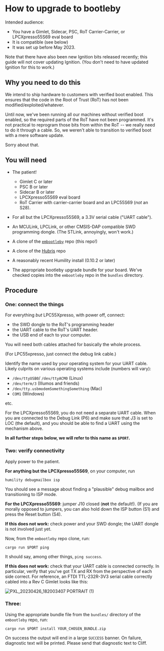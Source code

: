 # How to upgrade to bootleby

Intended audience:

- You have a Gimlet, Sidecar, PSC, RoT Carrier-Carrier, or LPCXpresso55S69 eval
  board
- It is compatible (see below)
- It was set up before May 2023.

Note that there have also been new Ignition bits released recently; this guide
will not cover updating Ignition. (You don't need to have updated Ignition for
this to work.)

## Why you need to do this

We intend to ship hardware to customers with verified boot enabled. This ensures
that the code in the Root of Trust (RoT) has not been
modified/exploited/whatever.

Until now, we've been running all our machines without verified boot enabled, so
the required parts of the RoT have not been programmed. It's not practical to
reprogram those bits from within the RoT -- we really need to do it through a
cable. So, we weren't able to transition to verified boot with a mere software
update.

Sorry about that.

## You will need

- The patient!
    - Gimlet C or later
    - PSC B or later
    - Sidecar B or later
    - LPCXpresso55S69 eval board
    - RoT Carrier with carrier-carrier board and an LPC55S69 (_not_ an S28).

- For all but the LPCXpresso55S69, a 3.3V serial cable ("UART cable").
- An MCULink, LPCLink, or other CMSIS-DAP compatible SWD programming dongle.
  (The STLink, annoyingly, won't work.)
- A clone of the [`embootleby`] repo (this repo!)
- A clone of the [Hubris] repo
- A reasonably recent Humility install (0.10.2 or later)
- The appropriate bootleby upgrade bundle for your board. We've checked copies
  into the `embootleby` repo in the `bundles` directory.

## Procedure

### One: connect the things

For everything _but_ LPC55Xpresso, with power off, connect:

- the SWD dongle to the RoT's programming header
- the UART cable to the RoT's UART header.
- the USB end of each to your computer.

You will need both cables attached for basically the whole process.

(For LPC55xpresso, just connect the debug link cable.)

Identify the name used by your operating system for your UART cable. Likely
culprits on various operating systems include (numbers will vary):

- `/dev/ttyUSB0`/ `/dev/ttyACM0` (Linux)
- `/dev/term/3` (Illumos and friends)
- `/dev/tty.usbmodemSomethingSomething` (Mac)
- `COM1` (Windows)

etc.

For the LPCXpresso55S69, you do not need a separate UART cable.  When
you are connected to the Debug Link (P6) and make sure that J3 is
set to LOC (the default), and you should be able to find
a UART using the mechanism above.

**In all further steps below, we will refer to this name as `$PORT`.**

### Two: verify connectivity

Apply power to the patient.

**For anything but the LPCXpresso55S69**, on your computer, run

```
humility debugmailbox isp
```

You should see a message about finding a "plausible" debug mailbox and
transitioning to ISP mode.

**For the LPCXpresso55S69**: jumper J10 closed (**not** the default!).
(If you are morally opposed to jumpers, you can also hold down the ISP
button (S1) and press the Reset button (S4).

**If this does not work:** check power and your SWD dongle; the UART dongle is
not involved just yet.

Now, from the `embootleby` repo clone, run:

```
cargo run $PORT ping
```

It should say, among other things, `ping success`.

**If this does not work:** check that your UART cable is connected correctly. In
particular, verify that you've got TX and RX from the perspective of each side
correct. For reference, an FTDI TTL-232R-3V3 serial cable correctly cabled into a
Rev C Gimlet looks like this:

![PXL_20230426_182003407 PORTRAIT (1)](https://user-images.githubusercontent.com/328614/234683674-bd3b17ff-65ac-407c-ab56-901f88f587e1.jpg)

### Three: 

Using the appropriate bundle file from the `bundles/` directory of the
`embootleby` repo, run:

```
cargo run $PORT install YOUR_CHOSEN_BUNDLE.zip
```

On success the output will end in a large `SUCCESS` banner. On failure,
diagnostic text will be printed. Please send that diagnostic text to Cliff.


[`embootleby`]: https://github.com/oxidecomputer/embootleby/
[Hubris]: https://github.com/oxidecomputer/hubris/
